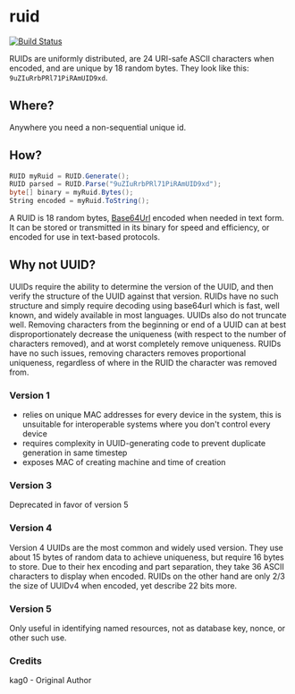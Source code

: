 # ruid
[![Build Status](https://travis-ci.org/csubj/ruid.svg?branch=master)](https://travis-ci.org/kag0/ruid)

RUIDs are uniformly distributed, are 24 URI-safe ASCII characters when encoded,
and are unique by 18 random bytes. They look like this: `9uZIuRrbPRl71PiRAmUID9xd`.

## Where?

Anywhere you need a non-sequential unique id.

## How?

```csharp
RUID myRuid = RUID.Generate();
RUID parsed = RUID.Parse("9uZIuRrbPRl71PiRAmUID9xd");
byte[] binary = myRuid.Bytes();
String encoded = myRuid.ToString();
```

A RUID is 18 random bytes, [Base64Url](https://tools.ietf.org/html/rfc4648#section-5)
encoded when needed in text form. It can be stored or transmitted in its binary
for speed and efficiency, or encoded for use in text-based protocols.

## Why not UUID?

UUIDs require the ability to determine the version of the UUID, and then verify
the structure of the UUID against that version. RUIDs have no such structure and
simply require decoding using base64url which is fast, well known, and widely
available in most languages.
UUIDs also do not truncate well. Removing characters from the beginning or end of
a UUID can at best disproportionately decrease the uniqueness (with respect to
the number of characters removed), and at worst completely remove uniqueness.
RUIDs have no such issues, removing characters removes proportional uniqueness,
regardless of where in the RUID the character was removed from.

###  Version 1

* relies on unique MAC addresses for every device in the system, this is
unsuitable for interoperable systems where you don't control every device
* requires complexity in UUID-generating code to prevent duplicate generation in same timestep
* exposes MAC of creating machine and time of creation

### Version 3

Deprecated in favor of version 5

### Version 4

Version 4 UUIDs are the most common and widely used version. They use about 15
bytes of random data to achieve uniqueness, but require 16 bytes to store.
Due to their hex encoding and part separation, they take 36 ASCII characters to display when encoded.
RUIDs on the other hand are only 2/3 the size of UUIDv4 when encoded, yet describe 22 bits more.

### Version 5

Only useful in identifying named resources, not as database key, nonce, or other such use.

### Credits
kag0 - Original Author